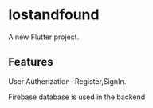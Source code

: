 # lostandfound

A new Flutter project.

## Features
User Autherization- Register,SignIn.

Firebase database is used in the backend

